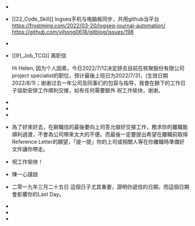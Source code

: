 -
- [[22_Code_Skill]]
  logseq手机与电脑板同步，共用github当平台
  https://frostming.com/2022/03-20/logseq-journal-automation/
  https://github.com/yihong0618/gitblog/issues/198
-
- [[91_Job_TCG]]
  离职信
  
  Hi Helen,
  因为个人因素，今日2022/7/12决定辞去目前在核聚股份有限公司project specialist的职位，预计最後上班日为2022/7/31，(生效日期2022/8/1)；谢谢过去一年公司及同事们的包容与指导，我會在餘下的工作日子協助安排工作順利交接，如有任何需要额外
  祝工作愉快，谢谢。
-
-
-
- 為了好來好去，在辭職信的最後要向上司答允做好交接工作，務求你的離職能順利過渡，不會為公司帶來太大的不便。而最後一定要提出希望在離職前取得Reference Letter的願望，「提一提」你的上司或相關人等在你離職時準備好文件讓你帶走。
- 祝工作愉快！
- 陳一心謹啟
- 二零一九年三月二十五日
  這個日子尤其重要，證明你遞信的日期，而這個日期會影響你的Last Day。
-
-
-
